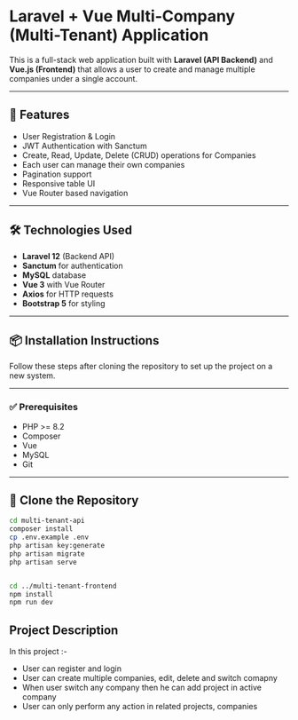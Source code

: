 # Laravel + Vue Multi-Company (Multi-Tenant) Application

This is a full-stack web application built with **Laravel (API Backend)** and **Vue.js (Frontend)** that allows a user to create and manage multiple companies under a single account.

---

## 🚀 Features

- User Registration & Login
- JWT Authentication with Sanctum
- Create, Read, Update, Delete (CRUD) operations for Companies
- Each user can manage their own companies
- Pagination support
- Responsive table UI
- Vue Router based navigation

---

## 🛠️ Technologies Used

- **Laravel 12** (Backend API)
- **Sanctum** for authentication
- **MySQL** database
- **Vue 3** with Vue Router
- **Axios** for HTTP requests
- **Bootstrap 5** for styling

---

## 📦 Installation Instructions

Follow these steps after cloning the repository to set up the project on a new system.

---

### ✅ Prerequisites

- PHP >= 8.2
- Composer
- Vue
- MySQL
- Git

---

## 🧾 Clone the Repository

```bash
cd multi-tenant-api
composer install
cp .env.example .env
php artisan key:generate
php artisan migrate
php artisan serve


cd ../multi-tenant-frontend
npm install
npm run dev
```

## Project Description
In this project :- 
- User can register and login
- User can create multiple companies, edit, delete and switch comapny
- When user switch any company then he can add project in active company
- User can only perform any action in related projects, companies
